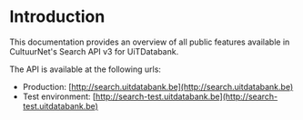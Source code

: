 # Introduction

This documentation provides an overview of all public features available in CultuurNet's Search API v3 for UiTDatabank.

The API is available at the following urls:

* Production: [http://search.uitdatabank.be](http://search.uitdatabank.be)
* Test environment: [http://search-test.uitdatabank.be](http://search-test.uitdatabank.be)



